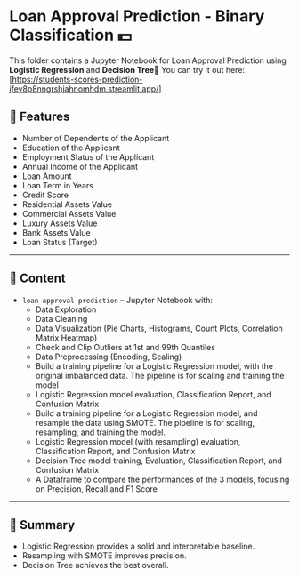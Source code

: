 # Loan Approval Prediction - Binary Classification 💵

This folder contains a Jupyter Notebook for Loan Approval Prediction using **Logistic Regression** and **Decision Tree**🔎
You can try it out here: [https://students-scores-prediction-jfey8p8nngrshjahnomhdm.streamlit.app/]

## 🧩 Features
- Number of Dependents of the Applicant
- Education of the Applicant
- Employment Status of the Applicant
- Annual Income of the Applicant
- Loan Amount
- Loan Term in Years
- Credit Score
- Residential Assets Value
- Commercial Assets Value
- Luxury Assets Value
- Bank Assets Value
- Loan Status (Target)

---

## 📓 Content
- `loan-approval-prediction` – Jupyter Notebook with:
  - Data Exploration  
  - Data Cleaning 
  - Data Visualization (Pie Charts, Histograms, Count Plots, Correlation Matrix Heatmap)
  - Check and Clip Outliers at 1st and 99th Quantiles
  - Data Preprocessing (Encoding, Scaling)
  - Build a training pipeline for a Logistic Regression model, with the original imbalanced data. The pipeline is for scaling and training the model
  - Logistic Regression model evaluation, Classification Report, and Confusion Matrix
  - Build a training pipeline for a Logistic Regression model, and resample the data using SMOTE. The pipeline is for scaling, resampling, and training the model.
  - Logistic Regression model (with resampling) evaluation, Classification Report, and Confusion Matrix
  - Decision Tree model training, Evaluation, Classification Report, and Confusion Matrix
  - A Dataframe to compare the performances of the 3 models, focusing on Precision, Recall and F1 Score
---
## 🚀 Summary
- Logistic Regression provides a solid and interpretable baseline.
- Resampling with SMOTE improves precision.
- Decision Tree achieves the best overall.


